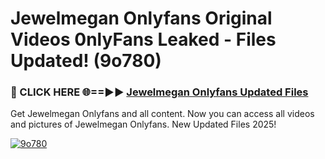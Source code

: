 # Jewelmegan Onlyfans Original Videos 0nlyFans Leaked - Files Updated! (9o780)

<h3>🔴 CLICK HERE 🌐==►► <a href="https://best4dudes.click/HH4t6V" rel="nofollow">Jewelmegan Onlyfans Updated Files</a></h3>

Get Jewelmegan Onlyfans and all content. Now you can access all videos and pictures of Jewelmegan Onlyfans. New Updated Files 2025!

[![9o780](https://github.com/user-attachments/assets/8c521d6e-e6e3-4a75-9320-d58ab9d79d5b)](https://best4dudes.click/HH4t6V)
